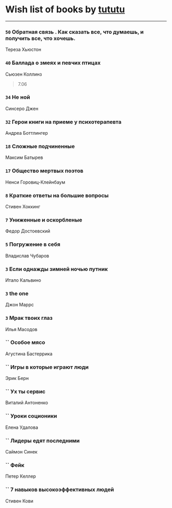 # Wish list of books by [tututu](http://vk.com/id135685382)
---

### `50` Обратная связь . Как сказать все, что думаешь, и получить все, что хочешь.
Тереза Хьюстон

### `40` Баллада о змеях и певчих птицах
Сьюзен Коллинз
> 7.06

### `34` Не ной
Синсеро Джен

### `32` Герои книги на приеме у психотерапевта
Андреа Боттлингер

### `18` Сложные подчиненные
Максим Батырев

### `17` Общество мертвых поэтов
Ненси Горовиц-Клейнбаум

### `8` Краткие ответы на большие вопросы
Стивен Хоккинг

### `7` Униженные и оскорбленые
Федор Достоевский

### `5` Погружение в себя
Владислав Чубаров

### `3` Если однажды зимней ночью путник
Итало Кальвино

### `3` the one
Джон Маррс

### `3` Мрак твоих глаз
Илья Масодов

### `` Особое мясо
Агустина Бастеррика

### `` Игры в которые играют люди
Эрик Берн

### `` Ух ты сервис
Виталий Антоненко

### `` Уроки соционики
Елена Удалова

### `` Лидеры едят последними
Саймон Синек

### `` Фейк
Петер Келлер

### `` 7 навыков высокоэффективных людей
Стивен Кови

